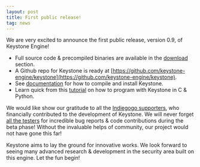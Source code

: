 ```yaml
---
layout: post
title: First public release!
tag: news
---
```


We are very excited to announce the first public release, version 0.9, of Keystone Engine!

- Full source code & precompiled binaries are available in the [download](/download/) section.
- A Github repo for Keystone is ready at [https://github.com/keystone-engine/keystone](https://github.com/keystone-engine/keystone).
- See [documentation](/docs/) for how to compile and install Keystone.
- Learn quick from this [tutorial](http://www.keystone-engine.org/docs/tutorial.html) on how to program with Keystone in C & Python.

We would like show our gratitude to all the [Indiegogo supporters](/indiegogo4), who financially contributed to the development of Keystone. We will never forget [all the testers](https://github.com/keystone-engine/keystone/blob/master/CREDITS.TXT) for incredible bug reports & code contributions during the beta phase! Without the invaluable helps of community, our project would not have gone this far!

Keystone aims to lay the ground for innovative works. We look forward to seeing many advanced research & development in the security area built on this engine. Let the fun begin!
